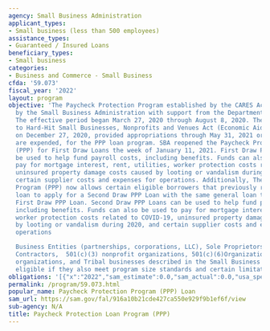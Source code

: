 ```yaml
---
agency: Small Business Administration
applicant_types:
- Small business (less than 500 employees)
assistance_types:
- Guaranteed / Insured Loans
beneficiary_types:
- Small business
categories:
- Business and Commerce - Small Business
cfda: '59.073'
fiscal_year: '2022'
layout: program
objective: 'The Paycheck Protection Program established by the CARES Act is implemented
  by the Small Business Administration with support from the Department of the Treasury.
  The effective period began March 27, 2020 through August 8, 2020. The Economic Aid
  to Hard-Hit Small Businesses, Nonprofits and Venues Act (Economic Aid Act) enacted
  on December 27, 2020, provided appropriations through May 31, 2021 or until funds
  are expended, for the PPP loan program. SBA reopened the Paycheck Protection Program
  (PPP) for First Draw Loans the week of January 11, 2021. First Draw PPP Loans can
  be used to help fund payroll costs, including benefits. Funds can also be used to
  pay for mortgage interest, rent, utilities, worker protection costs related to COVID-19,
  uninsured property damage costs caused by looting or vandalism during 2020, and
  certain supplier costs and expenses for operations. Additionally, The Paycheck Protection
  Program (PPP) now allows certain eligible borrowers that previously received a PPP
  loan to apply for a Second Draw PPP Loan with the same general loan terms as their
  First Draw PPP Loan. Second Draw PPP Loans can be used to help fund payroll costs,
  including benefits. Funds can also be used to pay for mortgage interest, rent, utilities,
  worker protection costs related to COVID-19, uninsured property damage costs caused
  by looting or vandalism during 2020, and certain supplier costs and expenses for
  operations

  Business Entities (partnerships, corporations, LLC), Sole Proprietors, independent
  Contractors,  501(c)(3) nonprofit organizations, 501(c)(6)Organization, 501(C) 19Veterans
  organizations, and Tribal businesses described in the Small Business Act, maybe
  eligible if they also meet program size standards and certain limitations.'
obligations: '[{"x":"2022","sam_estimate":0.0,"sam_actual":0.0,"usa_spending_actual":0.0},{"x":"2023","sam_estimate":0.0,"sam_actual":0.0,"usa_spending_actual":0.0},{"x":"2024","sam_estimate":0.0,"sam_actual":0.0,"usa_spending_actual":0.0}]'
permalink: /program/59.073.html
popular_name: Paycheck Protection Program (PPP) Loan
sam_url: https://sam.gov/fal/916a10b21cde427ca550e929f9b1ef6f/view
sub-agency: N/A
title: Paycheck Protection Loan Program (PPP)
---
```

